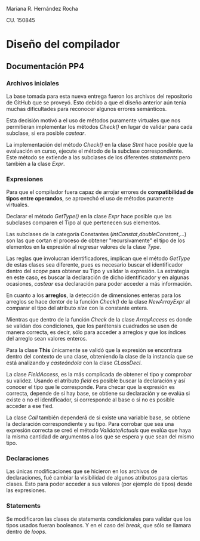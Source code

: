 Mariana R. Hernández Rocha

CU. 150845

# Diseño del compilador
## Documentación PP4

### Archivos iniciales
La base tomada para esta nueva entrega fueron los archivos del repositorio de GitHub que se proveyó. Esto debido a que el diseño anterior aún tenía muchas dificultades para reconocer algunos errores semánticos.

Esta decisión motivó a el uso de métodos puramente virtuales que nos permitieran implementar los métodos *Check()* en lugar de validar para cada subclase, si era posible *castear*.

La implementación del método *Check()* en la clase *Stmt* hace posible que la evaluación en curso, ejecute el método de la subclase correspondiente. Este método se extiende a las subclases de los diferentes *statements* pero también a la clase *Expr*.

### Expresiones

Para que el compilador fuera capaz de arrojar errores de **compatibilidad de tipos entre operandos**, se aprovechó el uso de métodos puramente virtuales.

Declarar el método *GetType()* en la clase *Expr* hace posible que las subclases comparen el Tipo al que pertenecen sus elementos. 

Las subclases de la categoría Constantes (*intConstat*,*doubleConstant*,...) son las que cortan el proceso de obtener "recursivamente" el tipo de los elementos en la expresión al regresar valores de la clase *Type*.

Las reglas que involucran identificadores, implican que el método *GetType* de estas clases sea diferente, pues es necesario buscar el identificador dentro del *scope* para obtener su Tipo y validar la expresión. La estrategia en este caso, es buscar la declaración de dicho identificador y en algunas ocasiones, *castear* esa declaración para poder acceder a más información.

En cuanto a los **arreglos**, la detección de dimensiones enteras para los arreglos se hace dentor de la función *Check()* de la clase *NewArrayExpr* al comparar el tipo del atributo *size* con la constante entera.

Mientras que dentro de la función *Check* de la clase *ArrayAccess* es donde se validan dos condiciones, que los parétensis cuadrados se usen de manera correcta, es decir, sólo para acceder a arreglos y que los índices del arreglo sean valores enteros.

Para la clase **This** únicamente se validó que la expresión se encontrara dentro del contexto de una clase, obteniendo la clase de la instancia que se está analizando y *casteándola* con la clase *CLassDecl*.

La clase *FieldAccess*, es la más complicada de obtener el tipo y comprobar su validez. Usando el atributo *field* es posible buscar la declaración y así conocer el tipo que le corresponde. Para checar que la expresión es correcta, depende de si hay base, se obtiene su declaración y se evalúa si existe o no el identificador, si corresponde al base o si no es posible acceder a ese fied.

La clase *Call* también dependerá de si existe una variable base, se obtiene la declaración correspondiente y su tipo. Para corrobar que sea  una expresión correcta se creó el método *ValidateActuals* que evalúa que haya la misma cantidad de argumentos a los que se espera y que sean del mismo tipo.

### Declaraciones

Las únicas modificaciones que se hicieron en los archivos de declaraciones, fué cambiar la visibilidad de algunos atributos para ciertas clases. Esto para poder acceder a sus valores (por ejemplo de tipos) desde las expresiones.

### Statements

Se modificaron las clases de statements condicionales para validar que los tipos usados fueran booleanos. Y en el caso del *break*, que sólo se llamara dentro de *loops*. 

